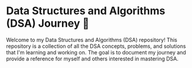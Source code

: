 # Data Structures and Algorithms (DSA) Journey 🚀

Welcome to my Data Structures and Algorithms (DSA) repository! This repository is a collection of all the DSA concepts, problems, and solutions that I'm learning and working on. The goal is to document my journey and provide a reference for myself and others interested in mastering DSA.
